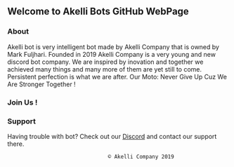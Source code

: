 ## Welcome to Akelli Bots GitHub WebPage

### About

Akelli bot is very intelligent bot made by Akelli Company that is owned by Mark Fuljhari.
Founded in 2019 Akelli Company is a very young and new discord bot company.
We are inspired by inovation and together we achieved many things and many more of them are yet still to come.
Persistent perfection is what we are after.
Our Moto: Never Give Up Cuz We Are Stronger Together !

### Join Us !

### Support

Having trouble with bot? Check out our [Discord](https://discord.me/akellibot) and contact our support there.

                                    © Akelli Company 2019
